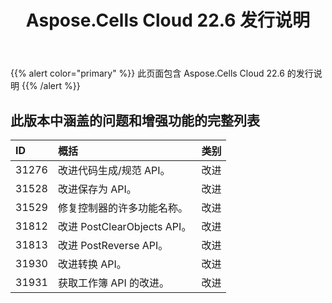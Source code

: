 ﻿---
title: Aspose.Cells Cloud 22.6 发行说明
second_title: Aspose.Cells Cloud Documen
type: docs
url: /zh/aspose-cells-cloud-22-6-release-notes/
description: Aspose.Cells Cloud 支持Excel 创建、转换、合并、拆分、保护、内部对象操作等
weight: 16
---
{{% alert color="primary" %}} 
此页面包含 Aspose.Cells Cloud 22.6 的发行说明
{{% /alert %}} 
## **此版本中涵盖的问题和增强功能的完整列表**
|**ID**|**概括**|**类别**|
|:- |:- |:- |
|31276 |改进代码生成/规范 API。|改进|
|31528 |改进保存为 API。|改进|
|31529 |修复控制器的许多功能名称。|改进|
|31812 |改进 PostClearObjects API。|改进|
|31813 |改进 PostReverse API。|改进|
|31930 |改进转换 API。|改进|
|31931 |获取工作簿 API 的改进。|改进|
